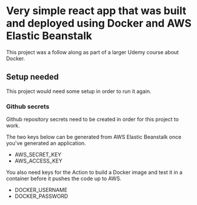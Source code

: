 # Very simple react app that was built and deployed using Docker and AWS Elastic Beanstalk

This project was a follow along as part of a larger Udemy course about Docker.

## Setup needed

This project would need some setup in order to run it again.

### Github secrets

Github repository secrets need to be created in order for this project to work.

The two keys below can be generated from AWS Elastic Beanstalk once you've generated an application.
* AWS_SECRET_KEY
* AWS_ACCESS_KEY

You also need keys for the Action to build a Docker image and test it in a container before it pushes the code up to AWS.
* DOCKER_USERNAME
* DOCKER_PASSWORD

